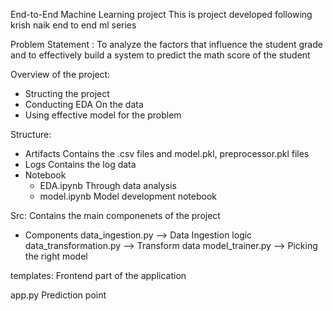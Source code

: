 End-to-End Machine Learning project
This is project developed following krish naik end to end ml series

Problem Statement : To analyze the factors that influence the student grade and to effectively build a system to predict the math score of the student

Overview of the project:
  - Structing the project
  - Conducting EDA On the data
  - Using effective model for the problem


Structure:
  - Artifacts
      Contains the .csv files and model.pkl, preprocessor.pkl files
  - Logs
      Contains the log data
  - Notebook
    - EDA.ipynb
      Through data analysis
    - model.ipynb
      Model development notebook

Src:
  Contains the main componenets of the project
  - Components
      data_ingestion.py --> Data Ingestion logic
      data_transformation.py --> Transform data
      model_trainer.py --> Picking the right model

templates:
    Frontend part of the application

app.py
    Prediction point 

        